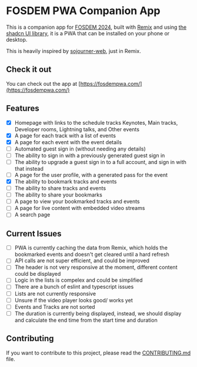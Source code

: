 # FOSDEM PWA Companion App

This is a companion app for [FOSDEM 2024](https://fosdem.org/2024/), built with [Remix](https://remix.run) and using [the shadcn UI library](https://ui.shadcn.com/), it is a PWA that can be installed on your phone or desktop.

This is heavily inspired by [sojourner-web](https://github.com/loomchild/sojourner-web/tree/master), just in Remix.

## Check it out

You can check out the app at [https://fosdempwa.com/](https://fosdempwa.com/)

## Features

- [x] Homepage with links to the schedule tracks Keynotes, Main tracks, Developer rooms, Lightning talks, and Other events
- [x] A page for each track with a list of events
- [x] A page for each event with the event details
- [ ] Automated guest sign in (without needing any details)
- [ ] The ability to sign in with a previously generated guest sign in
- [ ] The ability to upgrade a guest sign in to a full account, and sign in with that instead
- [ ] A page for the user profile, with a generated pass for the event
- [x] The ability to bookmark tracks and events
- [ ] The ability to share tracks and events
- [ ] The ability to share your bookmarks
- [ ] A page to view your bookmarked tracks and events
- [ ] A page for live content with embedded video streams
- [ ] A search page

## Current Issues

- [ ] PWA is currently caching the data from Remix, which holds the bookmarked events and doesn't get cleared until a hard refresh
- [ ] API calls are not super efficient, and could be improved
- [ ] The header is not very responsive at the moment, different content could be displayed
- [ ] Logic in the lists is compelex and could be simplified
- [ ] There are a bunch of eslint and typescript issues
- [ ] Lists are not currently responsive
- [ ] Unsure if the video player looks good/ works yet
- [ ] Events and Tracks are not sorted
- [ ] The duration is currently being displayed, instead, we should display and calculate the end time from the start time and duration

## Contributing

If you want to contribute to this project, please read the [CONTRIBUTING.md](CONTRIBUTING.md) file.

